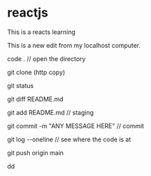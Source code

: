 # reactjs
This is a reacts learning 

This is a new edit from my localhost computer.

code .  // open the directory

git clone (http copy)

git status

git diff README.md

git add README.md   // staging

git commit -m "ANY MESSAGE HERE"    // commit

git log --oneline   // see where the code is at

git push origin main

dd